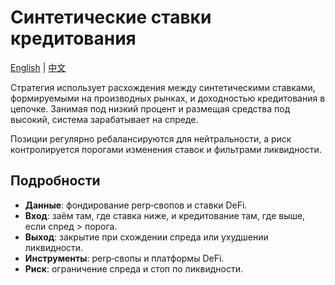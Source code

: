 # Синтетические ставки кредитования
[English](README.md) | [中文](README_cn.md)

Стратегия использует расхождения между синтетическими ставками, формируемыми на производных рынках, и доходностью кредитования в цепочке. Занимая под низкий процент и размещая средства под высокий, система зарабатывает на спреде.

Позиции регулярно ребалансируются для нейтральности, а риск контролируется порогами изменения ставок и фильтрами ликвидности.

## Подробности

- **Данные**: фондирование perp‑свопов и ставки DeFi.
- **Вход**: заём там, где ставка ниже, и кредитование там, где выше, если спред > порога.
- **Выход**: закрытие при схождении спреда или ухудшении ликвидности.
- **Инструменты**: perp‑свопы и платформы DeFi.
- **Риск**: ограничение спреда и стоп по ликвидности.

